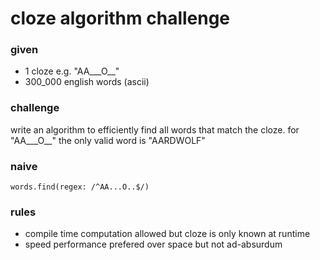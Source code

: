 # cloze algorithm challenge

### given
- 1 cloze e.g. "AA___O__"
- 300_000 english words (ascii)

### challenge
write an algorithm to efficiently find all words that match the cloze.
for "AA___O__" the only valid word is "AARDWOLF"

### naive
```
words.find(regex: /^AA...O..$/)
```

### rules
- compile time computation allowed but cloze is only known at runtime
- speed performance prefered over space but not ad-absurdum
